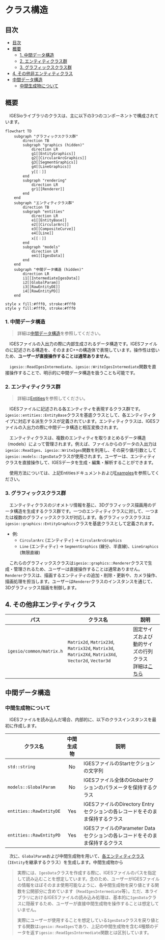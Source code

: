 # クラス構造

## 目次

- [目次](#目次)
- [概要](#概要)
  - [1. 中間データ構造](#1-中間データ構造)
  - [2. エンティティクラス群](#2-エンティティクラス群)
  - [3. グラフィックスクラス群](#3-グラフィックスクラス群)
- [4. その他非エンティティクラス](#4-その他非エンティティクラス)
- [中間データ構造](#中間データ構造)
  - [中間生成物について](#中間生成物について)


## 概要

　IGESioライブラリのクラスは、主に以下の3つのコンポーネントで構成されています。

```mermaid
flowchart TD
    subgraph "グラフィックスクラス群"
        direction TB
        subgraph "graphics (hidden)"
            direction LR
            g1[[EntityGraphics]]
            g2[[CircularArcGraphics]]
            g3[[SegmentGraphics]]
            g4[[LineGraphics]]
            y[[︙]]
        end
        subgraph "rendering"
            direction LR
            gr1[[Renderer]]
        end
    end
    subgraph "エンティティクラス群"
        direction TB
        subgraph "entities"
            direction LR
            e1[[EntityBase]]
            e2[[CircularArc]]
            e3[[CompositeCurve]]
            e4[[Line]]
            x[[︙]]
        end
        subgraph "models"
            direction LR
            em1[[IgesData]]
        end
    end
    subgraph "中間データ構造 (hidden)"
        direction LR
        i1[[IntermediateIgesData]]
        i2[[GlobalParam]]
        i3[[RawEntityDE]]
        i4[[RawEntityPD]]
    end

style x fill:#fff0, stroke:#fff0
style y fill:#fff0, stroke:#fff0
```

### 1. 中間データ構造

> 詳細は[中間データ構造](./intermediate_data_structure_ja.md)を参照してください。

　IGESファイルの入出力の際に内部生成されるデータ構造です。IGESファイルのに記述される構造を、そのままC++の構造体で表現しています。操作性は低いため、**ユーザーが直接操作することは通常ありません**。

　`igesio::ReadIgesIntermediate`、`igesio::WriteIgesIntermediate`関数を直接操作することで、明示的に中間データ構造を扱うことも可能です。

### 2. エンティティクラス群

> 詳細は[Entities](./entities/entities_ja.md)を参照してください。

　IGESファイルに記述される各エンティティを表現するクラス群です。`igesio::entities::EntityBase`クラスを基底クラスとして、各エンティティタイプに対応する派生クラスが定義されています。エンティティクラスは、IGESファイルの入出力の際に中間データ構造と相互変換されます。

　エンティティクラスは、複数のエンティティを取りまとめるデータ構造（models）によって管理されます。例えば、ファイルからのデータの入出力は`igesio::ReadIges`、`igesio::WriteIges`関数を利用し、その戻り値/引数として`igesio::models::IgesData`クラスが使用されます。ユーザーは、エンティティクラスを直接操作して、IGESデータを生成・編集・解析することができます。

　使用方法については、上記Entitiesドキュメントおよび[Examples](./examples_ja.md)を参照してください。

### 3. グラフィックスクラス群

　エンティティクラスのジオメトリ情報を基に、3Dグラフィックス描画用のデータ構造を生成するクラス群です。一つのエンティティクラスに対して、一つまたは複数のグラフィックスクラスが対応します。各グラフィックスクラスは`igesio::graphics::EntityGraphics`クラスを基底クラスとして定義されます。

- 例:
  - `CircularArc` (エンティティ) → `CircularArcGraphics`
  - `Line` (エンティティ) → `SegmentGraphics` (線分、半直線)、`LineGraphics` (無限直線)

　これらのグラフィックスクラスは`igesio::graphics::Renderer`クラスで生成・管理されるため、ユーザーは直接操作することは通常ありません。`Renderer`クラスは、描画するエンティティの追加・削除・更新や、カメラ操作、描画処理を担当します。ユーザーは`Renderer`クラスのインスタンスを通じて、3Dグラフィックス描画を制御します。

## 4. その他非エンティティクラス

| パス | クラス名 | 説明 |
| --- | --- | --- |
| `igesio/common/matrix.h` | `Matrix2d`, `Matrix23d`, `Matrix32d`, `Matrix3d`, `Matrix2Xd`, `Matrix3Xd`, `Vector2d`, `Vector3d` | 固定サイズおよび動的サイズの行列クラス<br>詳細は[こちら](./common/matrix_ja.md) |

## 中間データ構造

### 中間生成物について

　IGESファイルを読み込んだ場合、内部的に、以下のクラスインスタンスを最初に作成します。

| クラス名 | 中間生成物 | 説明 |
| --- | :-: | --- |
| `std::string` | No | IGESファイルのStartセクションの文字列 |
| `models::GlobalParam` | No | IGESファイル全体のGlobalセクションのパラメータを保持するクラス |
| `entities::RawEntityDE` | Yes | IGESファイルのDirectory Entryセクションの各レコードをそのまま保持するクラス |
| `entities::RawEntityPD` | Yes | IGESファイルのParameter Dataセクションの各レコードをそのまま保持するクラス |

　次に、`GlobalParam`および中間生成物を用いて、[各エンティティクラス](#ientity継承クラス)（`IEntity`を継承するクラス）を生成します。中間生成物から

> 実際には、`IgesData`クラスを作成する際に、IGESファイルのパスを指定して読み込むことを想定しています。念のため、ユーザーがIGESファイルの情報をほぼそのまま使用可能なように、各中間生成物を戻り値とする関数を公開部分に含めています（`ReadIgesIntermediate`等）。ただ、本ライブラリにおけるIGESファイルの読み込み処理は、基本的に`IgesData`クラスに隠蔽するため、ユーザーが直接中間生成物を操作することは想定していません。
>
> 実際にユーザーが使用することを想定している`IgesData`クラスを戻り値とする関数は`igesio::ReadIges`であり、上記の中間生成物を含む4種類のデータを返す`igesio::ReadIgesIntermediate`関数とは区別しています。
